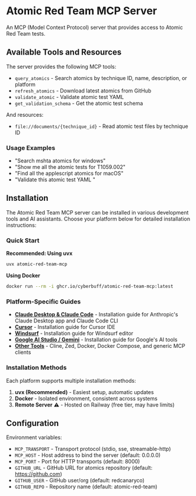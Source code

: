 # Atomic Red Team MCP Server

An MCP (Model Context Protocol) server that provides access to Atomic Red Team tests.

## Available Tools and Resources

The server provides the following MCP tools:

- `query_atomics` - Search atomics by technique ID, name, description, or platform
- `refresh_atomics` - Download latest atomics from GitHub
- `validate_atomic` - Validate atomic test YAML
- `get_validation_schema` - Get the atomic test schema

And resources:
- `file://documents/{technique_id}` - Read atomic test files by technique ID

### Usage Examples

- "Search mshta atomics for windows"
- "Show me all the atomic tests for T1059.002"
- "Find all the applescript atomics for macOS"
- "Validate this atomic test YAML <yaml-content-here>"

## Installation

The Atomic Red Team MCP server can be installed in various development tools and AI assistants. Choose your platform below for detailed installation instructions:

### Quick Start

**Recommended: Using uvx**
```bash
uvx atomic-red-team-mcp
```

**Using Docker**
```bash
docker run --rm -i ghcr.io/cyberbuff/atomic-red-team-mcp:latest
```

### Platform-Specific Guides

- **[Claude Desktop & Claude Code](guides/claude.md)** - Installation guide for Anthropic's Claude Desktop app and Claude Code CLI
- **[Cursor](guides/cursor.md)** - Installation guide for Cursor IDE
- **[Windsurf](guides/windsurf.md)** - Installation guide for Windsurf editor
- **[Google AI Studio / Gemini](guides/gemini.md)** - Installation guide for Google's AI tools
- **[Other Tools](guides/other.md)** - Cline, Zed, Docker, Docker Compose, and generic MCP clients

### Installation Methods

Each platform supports multiple installation methods:

1. **uvx (Recommended)** - Easiest setup, automatic updates
2. **Docker** - Isolated environment, consistent across systems
3. **Remote Server** ⚠️ - Hosted on Railway (free tier, may have limits)

## Configuration

Environment variables:
- `MCP_TRANSPORT` - Transport protocol (stdio, sse, streamable-http)
- `MCP_HOST` - Host address to bind the server (default: 0.0.0.0)
- `MCP_PORT` - Port for HTTP transports (default: 8000)
- `GITHUB_URL` - GitHub URL for atomics repository (default: https://github.com)
- `GITHUB_USER` - GitHub user/org (default: redcanaryco)
- `GITHUB_REPO` - Repository name (default: atomic-red-team)
